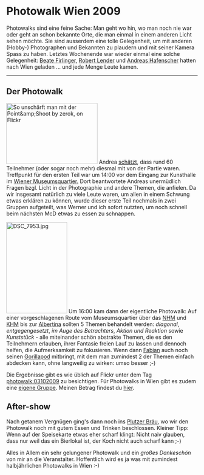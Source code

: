 # Photowalk Wien 2009

Photowalks sind eine feine Sache: Man geht wo hin, wo man noch nie war oder geht an schon bekannte Orte, die man einmal in einem anderen Licht sehen m&ouml;chte. Sie sind ausserdem eine tolle Gelegenheit, um mit anderen (Hobby-) Photographen und Bekannten zu plaudern und mit seiner Kamera Spass zu haben. Letztes Wochenende war wieder einmal eine solche Gelegenheit: <a href="http://www.beatefirlinger.at/">Beate Firlinger</a>, <a href="http://www.robertlender.info/">Robert Lender</a> und <a href="http://blog.webnfoto.com/">Andreas Hafenscher</a> hatten nach Wien geladen ... und jede Menge Leute kamen.

-------------

## Der Photowalk

<a href="http://www.flickr.com/photos/zerok/3979651851/"><img alt="So unschärft man mit der Point&amp;amp;Shoot by zerok, on Flickr" class="left" height="160" src="http://farm3.static.flickr.com/2666/3979651851_51c586e385_m.jpg" width="240" /></a> Andrea <a href="http://www.beatefirlinger.at/2009/10/04/photowalk-vienna-xl/">sch&auml;tzt</a>, dass rund 60 Teilnehmer (oder sogar noch mehr) diesmal mit von der Partie waren. Treffpunkt f&uuml;r den ersten Teil war um 14:00 vor dem Eingang zur Kunsthalle im <a href="http://www.mqw.at/">Wiener Museumsquartier.</a> Dort beantwortete Andreas unerm&uuml;dlich Fragen bzgl. Licht in der Photographie und andere Themen, die anfielen. Da wir insgesamt nat&uuml;rlich zu viele Leute waren, um allen in einem Schwung etwas erkl&auml;ren zu k&ouml;nnen, wurde dieser erste Teil nochmals in zwei Gruppen aufgeteilt, was Werner und ich sofort nutzten, um noch schnell beim n&auml;chsten McD etwas zu essen zu schnappen.

<a class="left" href="http://www.flickr.com/photos/zerok/3980426218/" title="DSC_7953.jpg by zerok, on Flickr"><img alt="DSC_7953.jpg" height="240" src="http://farm3.static.flickr.com/2670/3980426218_4fbb68ef4a_m.jpg" width="160" /></a>
Um 16:00 kam dann der eigentliche Photowalk: Auf einer vorgeschlagenen Route vom Museumsquartier &uuml;ber das <a href="http://www.nhm-wien.ac.at/">NHM</a> und <a href="http://www.khm.at/">KHM</a> bis zur <a href="http://www.albertina.at/">Albertina</a> sollten 5 Themen behandelt werden: <em>diagonal</em>, <em>entgegengesetzt</em>, <em>im Auge des Betrachters</em>, <em>Aktion und Reaktion</em> sowie <em>Kunstst&uuml;ck</em> - alle miteinander sch&ouml;n abstrakte Themen, die es den Teilnehmern erlauben, ihrer Fantasie freien Lauf zu lassen und dennoch helfen, die Aufmerksamkeit zu fokusieren. Wenn dann <a href="http://www.topfstedt.de/weblog/">Fabian</a> auch noch seinen <a href="http://joby.com/de/gorillapod">Gorillapod</a> mitbringt, mit dem man zumindest 2 der Themen einfach abdecken kann, ohne langweilig zu wirken: umso besser ;-)

Die Ergebnisse gibt es wie &uuml;blich auf Flickr unter dem Tag <a href="http://www.flickr.com/photos/tags/photowalk03102009/">photowalk:03102009</a> zu besichtigen. F&uuml;r Photowalks in Wien gibt es zudem eine <a href="http://www.flickr.com/groups/photowalkwien/">eigene Gruppe</a>. Meinen Betrag findest du <a href="http://www.flickr.com/photos/zerok/sets/72157622513572356/">hier</a>.</p>

## After-show</h2>

Nach getanem Vergn&uuml;gen ging's dann noch ins <a href="http://www.plutzerbraeu.at/">Plutzer Br&auml;u</a>, wo wir den Photowalk noch mit gutem Essen und Trinken beschlossen. Kleiner Tipp: Wenn auf der Speisekarte etwas eher scharf klingt: Nicht naiv glauben, dass nur weil das ein Bierlokal ist, der Koch nicht auch scharf kann ;-)

Alles in Allem ein sehr gelungener Photowalk und ein <em>gro&szlig;es Dankesch&ouml;n</em> von mir an die Veranstalter. Hoffentlich wird es ja was mit zumindest halbj&auml;hrlichen Photowalks in Wien :-)
